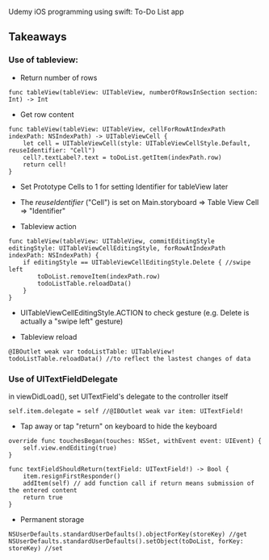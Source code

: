 Udemy iOS programming using swift:
To-Do List app

## Takeaways

### Use of tableview:

- Return number of rows
```
func tableView(tableView: UITableView, numberOfRowsInSection section: Int) -> Int
```

- Get row content
```
func tableView(tableView: UITableView, cellForRowAtIndexPath indexPath: NSIndexPath) -> UITableViewCell {
    let cell = UITableViewCell(style: UITableViewCellStyle.Default, reuseIdentifier: "Cell")
    cell?.textLabel?.text = toDoList.getItem(indexPath.row)
    return cell!
}
```
  - Set Prototype Cells to 1 for setting Identifier for tableView later
  - The *reuseIdentifier* ("Cell") is set on Main.storyboard => Table View Cell => "Identifier"

- Tableview action
```
func tableView(tableView: UITableView, commitEditingStyle editingStyle: UITableViewCellEditingStyle, forRowAtIndexPath indexPath: NSIndexPath) {
    if editingStyle == UITableViewCellEditingStyle.Delete { //swipe left
        toDoList.removeItem(indexPath.row)
        todoListTable.reloadData()
    }
}
```
  - UITableViewCellEditingStyle.ACTION to check gesture (e.g. Delete is actually a "swipe left" gesture)

- Tableview reload
```
@IBOutlet weak var todoListTable: UITableView!
todoListTable.reloadData() //to reflect the lastest changes of data
```

### Use of UITextFieldDelegate
in viewDidLoad(), set UITextField's delegate to the controller itself
```
self.item.delegate = self //@IBOutlet weak var item: UITextField!
```

- Tap away or tap "return" on keyboard to hide the keyboard
```
override func touchesBegan(touches: NSSet, withEvent event: UIEvent) {
    self.view.endEditing(true)
}

func textFieldShouldReturn(textField: UITextField!) -> Bool {
    item.resignFirstResponder()
    addItem(self) // add function call if return means submission of the entered content
    return true
}
```

- Permanent storage
```
NSUserDefaults.standardUserDefaults().objectForKey(storeKey) //get
NSUserDefaults.standardUserDefaults().setObject(toDoList, forKey: storeKey) //set
```
